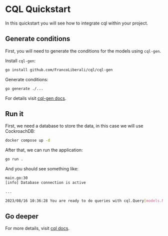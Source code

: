 # CQL Quickstart

In this quickstart you will see how to integrate cql within your project.

## Generate conditions

First, you will need to generate the conditions for the models using `cql-gen`.

Install `cql-gen`:

```bash
go install github.com/FrancoLiberali/cql/cql-gen
```

Generate conditions:

```bash
go generate ./...
```

For details visit [cql-gen docs](github.com/FrancoLiberali/cql/cql-gen/README.md).

## Run it

First, we need a database to store the data, in this case we will use CockroachDB:

```bash
docker compose up -d
```

After that, we can run the application:

```bash
go run .
```

And you should see something like:

```bash
main.go:30
[info] Database connection is active

...

2023/08/16 10:36:28 You are ready to do queries with cql.Query[models.MyModel]
```

## Go deeper

For more details, visit [cql docs](https://compiledquerylenguage.readthedocs.io/en/latest/).
